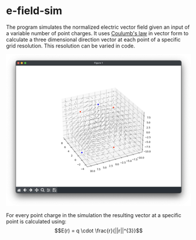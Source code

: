 # e-field-sim
The program simulates the normalized electric vector field given an input of a variable number of point charges. It uses [Coulumb's law](https://en.wikipedia.org/wiki/Coulomb%27s_law) in vector form to calculate a three dimensional direction vector at each point of a specific grid resolution. This resolution can be varied in code.

![Alt Text](https://github.com/Flederossi/e-field-sim/blob/main/screen.png)

For every point charge in the simulation the resulting vector at a specific point is calculated using:
$$E(r) = q \cdot \frac{r}{||r||^{3}}$$
